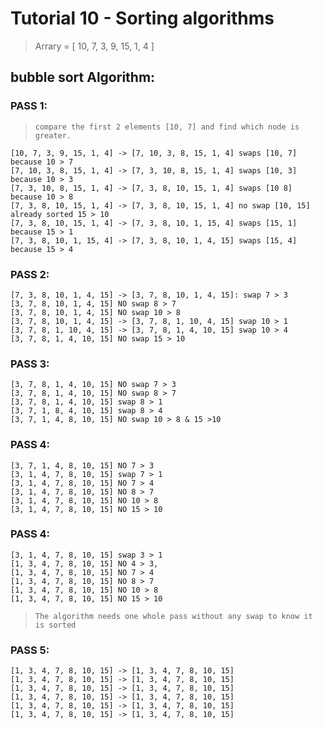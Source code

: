 # Tutorial 10 - Sorting algorithms
<div>

>    Arrary = [ 10, 7, 3, 9, 15, 1, 4 ]

## bubble sort Algorithm: 

### PASS 1:

>     compare the first 2 elements [10, 7] and find which node is greater.
    [10, 7, 3, 9, 15, 1, 4] -> [7, 10, 3, 8, 15, 1, 4] swaps [10, 7] because 10 > 7
    [7, 10, 3, 8, 15, 1, 4] -> [7, 3, 10, 8, 15, 1, 4] swaps [10, 3] because 10 > 3
    [7, 3, 10, 8, 15, 1, 4] -> [7, 3, 8, 10, 15, 1, 4] swaps [10 8] because 10 > 8
    [7, 3, 8, 10, 15, 1, 4] -> [7, 3, 8, 10, 15, 1, 4] no swap [10, 15] already sorted 15 > 10
    [7, 3, 8, 10, 15, 1, 4] -> [7, 3, 8, 10, 1, 15, 4] swaps [15, 1] because 15 > 1
    [7, 3, 8, 10, 1, 15, 4] -> [7, 3, 8, 10, 1, 4, 15] swaps [15, 4] because 15 > 4

### PASS 2:
    [7, 3, 8, 10, 1, 4, 15] -> [3, 7, 8, 10, 1, 4, 15]: swap 7 > 3
    [3, 7, 8, 10, 1, 4, 15] NO swap 8 > 7
    [3, 7, 8, 10, 1, 4, 15] NO swap 10 > 8
    [3, 7, 8, 10, 1, 4, 15] -> [3, 7, 8, 1, 10, 4, 15] swap 10 > 1
    [3, 7, 8, 1, 10, 4, 15] -> [3, 7, 8, 1, 4, 10, 15] swap 10 > 4
    [3, 7, 8, 1, 4, 10, 15] NO swap 15 > 10
### PASS 3:
    [3, 7, 8, 1, 4, 10, 15] NO swap 7 > 3
    [3, 7, 8, 1, 4, 10, 15] NO swap 8 > 7
    [3, 7, 8, 1, 4, 10, 15] swap 8 > 1 
    [3, 7, 1, 8, 4, 10, 15] swap 8 > 4
    [3, 7, 1, 4, 8, 10, 15] NO swap 10 > 8 & 15 >10
### PASS 4:
    [3, 7, 1, 4, 8, 10, 15] NO 7 > 3
    [3, 1, 4, 7, 8, 10, 15] swap 7 > 1
    [3, 1, 4, 7, 8, 10, 15] NO 7 > 4
    [3, 1, 4, 7, 8, 10, 15] NO 8 > 7
    [3, 1, 4, 7, 8, 10, 15] NO 10 > 8
    [3, 1, 4, 7, 8, 10, 15] NO 15 > 10
### PASS 4:
    [3, 1, 4, 7, 8, 10, 15] swap 3 > 1
    [1, 3, 4, 7, 8, 10, 15] NO 4 > 3, 
    [1, 3, 4, 7, 8, 10, 15] NO 7 > 4
    [1, 3, 4, 7, 8, 10, 15] NO 8 > 7
    [1, 3, 4, 7, 8, 10, 15] NO 10 > 8
    [1, 3, 4, 7, 8, 10, 15] NO 15 > 10
>     The algorithm needs one whole pass without any swap to know it is sorted
### PASS 5:
    [1, 3, 4, 7, 8, 10, 15] -> [1, 3, 4, 7, 8, 10, 15]
    [1, 3, 4, 7, 8, 10, 15] -> [1, 3, 4, 7, 8, 10, 15]
    [1, 3, 4, 7, 8, 10, 15] -> [1, 3, 4, 7, 8, 10, 15]
    [1, 3, 4, 7, 8, 10, 15] -> [1, 3, 4, 7, 8, 10, 15]
    [1, 3, 4, 7, 8, 10, 15] -> [1, 3, 4, 7, 8, 10, 15]
    [1, 3, 4, 7, 8, 10, 15] -> [1, 3, 4, 7, 8, 10, 15]
</div>
